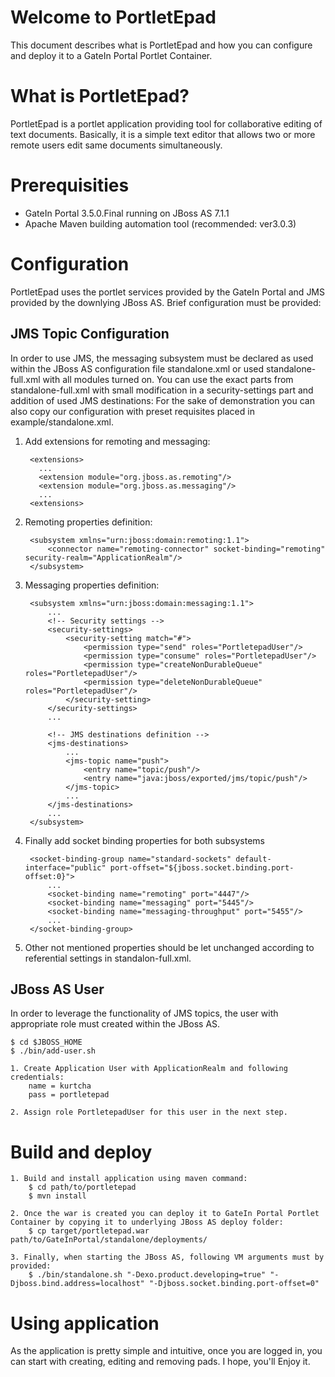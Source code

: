 Welcome to PortletEpad
======================

This document describes what is PortletEpad and how you can configure and deploy it to a GateIn Portal Portlet Container.

What is PortletEpad?
====================

PortletEpad is a portlet application providing tool for collaborative editing of text documents.
Basically, it is a simple text editor that allows two or more remote users edit same documents simultaneously.

Prerequisities
==============

  - GateIn Portal 3.5.0.Final running on JBoss AS 7.1.1
  - Apache Maven building automation tool (recommended: ver3.0.3)

Configuration
=============

PortletEpad uses the portlet services provided by the GateIn Portal and JMS provided by the downlying JBoss AS.
Brief configuration must be provided:

JMS Topic Configuration
-----------------------

In order to use JMS, the messaging subsystem must be declared as used within the JBoss AS configuration file standalone.xml or used standalone-full.xml with all modules turned on.
You can use the exact parts from standalone-full.xml with small modification in a security-settings part and addition of used JMS destinations:
For the sake of demonstration you can also copy our configuration with preset requisites placed in example/standalone.xml.

  1. Add extensions for remoting and messaging:

          <extensions>
            ...
            <extension module="org.jboss.as.remoting"/>
            <extension module="org.jboss.as.messaging"/>
            ...
          <extensions>

  2. Remoting properties definition:

          <subsystem xmlns="urn:jboss:domain:remoting:1.1">
              <connector name="remoting-connector" socket-binding="remoting" security-realm="ApplicationRealm"/>
          </subsystem>

  3. Messaging properties definition:
    
          <subsystem xmlns="urn:jboss:domain:messaging:1.1">
              ...
              <!-- Security settings -->
              <security-settings>
                  <security-setting match="#">
                      <permission type="send" roles="PortletepadUser"/>
                      <permission type="consume" roles="PortletepadUser"/>
                      <permission type="createNonDurableQueue" roles="PortletepadUser"/>
                      <permission type="deleteNonDurableQueue" roles="PortletepadUser"/>
                  </security-setting>
              </security-settings>
              ...

              <!-- JMS destinations definition -->
              <jms-destinations>
                  ...
                  <jms-topic name="push">
                      <entry name="topic/push"/>
                      <entry name="java:jboss/exported/jms/topic/push"/>
                  </jms-topic>
                  ...
              </jms-destinations>
              ...
          </subsystem>

  4. Finally add socket binding properties for both subsystems

          <socket-binding-group name="standard-sockets" default-interface="public" port-offset="${jboss.socket.binding.port-offset:0}">
              ...
              <socket-binding name="remoting" port="4447"/>
              <socket-binding name="messaging" port="5445"/>
              <socket-binding name="messaging-throughput" port="5455"/>
              ...
          </socket-binding-group>

  5. Other not mentioned properties should be let unchanged according to referential settings in standalon-full.xml.

JBoss AS User
-------------
  
In order to leverage the functionality of JMS topics, the user with appropriate role must created within the JBoss AS.

    $ cd $JBOSS_HOME
    $ ./bin/add-user.sh
    
    1. Create Application User with ApplicationRealm and following credentials:
        name = kurtcha
        pass = portletepad
  
    2. Assign role PortletepadUser for this user in the next step.

Build and deploy
================

    1. Build and install application using maven command:
        $ cd path/to/portletepad
        $ mvn install

    2. Once the war is created you can deploy it to GateIn Portal Portlet Container by copying it to underlying JBoss AS deploy folder:
        $ cp target/portletepad.war path/to/GateInPortal/standalone/deployments/
        
    3. Finally, when starting the JBoss AS, following VM arguments must by provided:
        $ ./bin/standalone.sh "-Dexo.product.developing=true" "-Djboss.bind.address=localhost" "-Djboss.socket.binding.port-offset=0"

Using application
=================

  As the application is pretty simple and intuitive, once you are logged in, you can start with creating, editing and removing pads. I hope, you'll Enjoy it.
